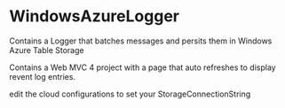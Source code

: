 WindowsAzureLogger
==================

Contains a Logger that batches messages and persits them in Windows Azure Table Storage

Contains a Web MVC 4 project with a page that auto refreshes to display revent log entries.

edit the cloud configurations to set your StorageConnectionString
